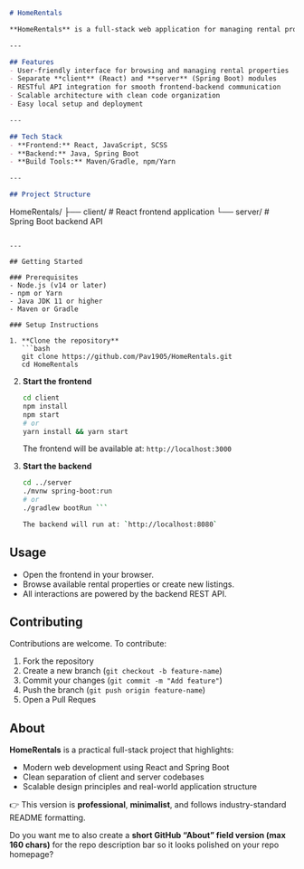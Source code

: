 ```markdown
# HomeRentals

**HomeRentals** is a full-stack web application for managing rental property listings. It provides a modern React-based frontend for an intuitive user experience and a Spring Boot backend for secure and scalable data management. The project demonstrates practical implementation of modular architecture and best practices in full-stack development.

---

## Features
- User-friendly interface for browsing and managing rental properties  
- Separate **client** (React) and **server** (Spring Boot) modules  
- RESTful API integration for smooth frontend-backend communication  
- Scalable architecture with clean code organization  
- Easy local setup and deployment  

---

## Tech Stack
- **Frontend:** React, JavaScript, SCSS  
- **Backend:** Java, Spring Boot  
- **Build Tools:** Maven/Gradle, npm/Yarn  

---

## Project Structure
```

HomeRentals/
├── client/    # React frontend application
└── server/    # Spring Boot backend API

````

---

## Getting Started

### Prerequisites
- Node.js (v14 or later)  
- npm or Yarn  
- Java JDK 11 or higher  
- Maven or Gradle  

### Setup Instructions

1. **Clone the repository**
   ```bash
   git clone https://github.com/Pav1905/HomeRentals.git
   cd HomeRentals
````

2. **Start the frontend**

   ```bash
   cd client
   npm install
   npm start
   # or
   yarn install && yarn start
   ```

   The frontend will be available at: `http://localhost:3000`

3. **Start the backend**

   ```bash
   cd ../server
   ./mvnw spring-boot:run
   # or
   ./gradlew bootRun ```

   The backend will run at: `http://localhost:8080`


## Usage

* Open the frontend in your browser.
* Browse available rental properties or create new listings.
* All interactions are powered by the backend REST API.



## Contributing

Contributions are welcome. To contribute:

1. Fork the repository
2. Create a new branch (`git checkout -b feature-name`)
3. Commit your changes (`git commit -m "Add feature"`)
4. Push the branch (`git push origin feature-name`)
5. Open a Pull Reques



## About

**HomeRentals** is a practical full-stack project that highlights:

* Modern web development using React and Spring Boot
* Clean separation of client and server codebases
* Scalable design principles and real-world application structure


👉 This version is **professional**, **minimalist**, and follows industry-standard README formatting.  

Do you want me to also create a **short GitHub “About” field version (max 160 chars)** for the repo description bar so it looks polished on your repo homepage?
```
